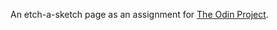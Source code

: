 An etch-a-sketch page as an assignment for [The Odin Project](https://www.theodinproject.com/courses/web-development-101/lessons/etch-a-sketch-project).
